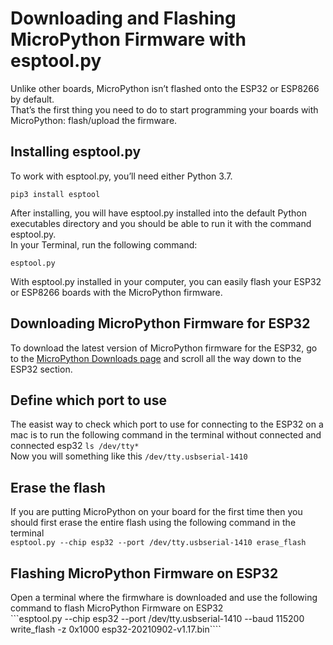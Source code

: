 # Downloading and Flashing MicroPython Firmware with esptool.py

Unlike other boards, MicroPython isn’t flashed onto the ESP32 or ESP8266 by default.  
That’s the first thing you need to do to start programming your boards with MicroPython: flash/upload the firmware.

## Installing esptool.py
To work with esptool.py, you’ll need either Python 3.7.

```pip3 install esptool```

After installing, you will have esptool.py installed into the default Python executables directory and you should be able to run it with the command esptool.py.  
In your Terminal, run the following command:

```esptool.py```

With esptool.py installed in your computer, you can easily flash your ESP32 or ESP8266 boards with the MicroPython firmware.

## Downloading MicroPython Firmware for ESP32
To download the latest version of MicroPython firmware for the ESP32, go to the [MicroPython Downloads page](https://micropython.org/download/#esp32) and scroll all the way down to the ESP32 section.

## Define which port to use
The easist way to check which port to use for connecting to the ESP32 on a mac is to run the following command in the terminal without connected and connected esp32
```ls /dev/tty*```  
Now you will something like this ```/dev/tty.usbserial-1410```

## Erase the flash
If you are putting MicroPython on your board for the first time then you should first erase the entire flash using the following command in the terminal  
```esptool.py --chip esp32 --port /dev/tty.usbserial-1410 erase_flash```

## Flashing MicroPython Firmware on ESP32
Open a terminal where the firmwhare is downloaded and use the following command to flash MicroPython Firmware on ESP32  
```esptool.py --chip esp32 --port /dev/tty.usbserial-1410 --baud 115200 write_flash -z 0x1000 esp32-20210902-v1.17.bin````  
